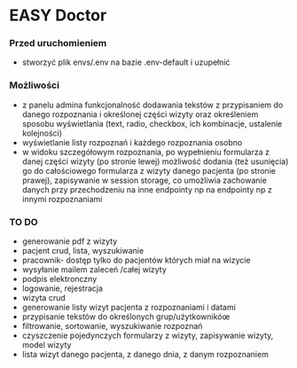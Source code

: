 # EASY Doctor

### Przed uruchomieniem

* stworzyć plik envs/.env na bazie .env-default i uzupełnić

### Możliwości

* z panelu admina funkcjonalność dodawania tekstów z przypisaniem do danego rozpoznania i określonej części wizyty oraz
  określeniem sposobu wyświetlania  (text, radio, checkbox, ich kombinacje, ustalenie kolejności)
* wyświetlanie listy rozpoznań i każdego rozpoznania osobno
* w widoku szczegółowym rozpoznania, po wypełnieniu formularza z danej części wizyty (po stronie lewej) możliwość
  dodania (też usunięcia) go do całościowego formularza z wizyty danego pacjenta (po stronie prawej), zapisywanie w session storage, co
  umożliwia zachowanie danych przy przechodzeniu na inne endpointy np na endpointy np z innymi rozpoznaniami

### TO DO

* generowanie pdf z wizyty
* pacjent crud, lista, wyszukiwanie
* pracownik- dostęp tylko do pacjentów których miał na wizycie
* wysyłanie mailem zaleceń /całej wizyty
* podpis elektronczny
* logowanie, rejestracja
* wizyta crud
* generowanie listy wizyt pacjenta z rozpoznaniami i datami
* przypisanie tekstów do określonych grup/użytkownikóœ
* filtrowanie, sortowanie, wyszukiwanie rozpoznań
* czyszczenie pojedynczych formularzy z wizyty, zapisywanie wizyty, model wizyty
* lista wizyt danego pacjenta, z danego dnia, z danym rozpoznaniem